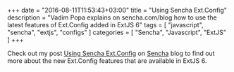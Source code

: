 +++
date = "2016-08-11T11:53:43+03:00"
title = "Using Sencha Ext.Config"
description = "Vadim Popa explains on sencha.com/blog how to use the latest features of Ext.Config added in ExtJS 6"
tags = [
    "javascript",
    "sencha",
    "extjs",
    "configs"
]
categories = [
    "Sencha",
    "Javascript",
    "ExtJS"
]
+++

Check out my post <a href="https://www.sencha.com/blog/using-sencha-ext-config/" target="_blank">Using Sencha Ext.Config</a> on <a href="http://sencha.com" target="_blank">Sencha</a> blog to find out more about the new Ext.Config features that are available in ExtJS 6.
